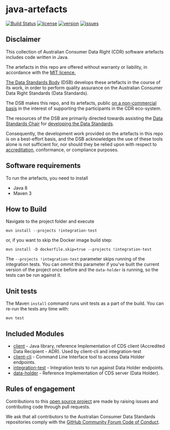 # java-artefacts
[![Build Status](https://travis-ci.org/ConsumerDataStandardsAustralia/java-artefacts.svg?branch=master)](https://travis-ci.org/ConsumerDataStandardsAustralia/java-artefacts)
[![license](https://img.shields.io/github/license/ConsumerDataStandardsAustralia/java-artefacts)](https://github.com/ConsumerDataStandardsAustralia/java-artefacts/blob/master/LICENSE)
[![version](https://img.shields.io/github/v/tag/ConsumerDataStandardsAustralia/java-artefacts.svg)](https://github.com/ConsumerDataStandardsAustralia/java-artefacts/releases/latest)
[![issues](https://img.shields.io/github/issues/ConsumerDataStandardsAustralia/java-artefacts)](https://github.com/ConsumerDataStandardsAustralia/java-artefacts/issues)

## Disclaimer
This collection of Australian Consumer Data Right (CDR) software artefacts includes code written in Java.

The artefacts in this repo are offered without warranty or liability, in accordance with the [MIT licence.](https://github.com/ConsumerDataStandardsAustralia/java-artefacts/blob/master/LICENSE)

[The Data Standards Body](https://www.csiro.au/en/News/News-releases/2018/Data61-appointed-to-Data-Standards-Body-role)
(DSB) develops these artefacts in the course of its work, in order to perform quality assurance on the Australian Consumer Data Right Standards (Data Standards).

The DSB makes this repo, and its artefacts, public [on a non-commercial basis](https://github.com/ConsumerDataStandardsAustralia/java-artefacts/blob/master/LICENSE)
in the interest of supporting the participants in the CDR eco-system.

The resources of the DSB are primarily directed towards assisting the [Data Standards Chair](https://consumerdatastandards.gov.au/about/)
for [developing the Data Standards](https://github.com/ConsumerDataStandardsAustralia/standards).

Consequently, the development work provided on the artefacts in this repo is on a best-effort basis,
and the DSB acknowledges the use of these tools alone is not sufficient for, nor should they be relied upon
with respect to [accreditation](https://www.accc.gov.au/focus-areas/consumer-data-right-cdr-0/cdr-draft-accreditation-guidelines),
conformance, or compliance purposes.

## Software requirements

To run the artefacts, you need to install

* Java 8
* Maven 3

## How to Build

Navigate to the project folder and execute

    mvn install --projects !integration-test

or, if you want to skip the Docker image build step:

    mvn install -D dockerfile.skip=true --projects !integration-test

The `--projects !integration-test` parameter skips running of the integration tests.
You can ommit this parameter if you've built the current version of the project once before and
the `data-holder` is running, so the tests can be run against it.

## Unit tests

The Maven `install` command runs unit tests as a part of the build.
You can re-run the tests any time with:

    mvn test

## Included Modules

- [client](client/README.md) - Java library, reference Implementation of CDS client (Accredited Data Recipient - ADR). Used by client-cli and integration-test
- [client-cli](client-cli/README.md) - Command Line Interface tool to access Data Holder endpoints.
- [integration-test](integration-test/README.md) - Integration tests to run against Data Holder endpoints.
- [data-holder](data-holder/README.md) - Reference Implementation of CDS server (Data Holder).

## Rules of engagement

Contributions to this [open source project](https://github.com/ConsumerDataStandardsAustralia/java-artefacts/blob/master/LICENSE)
are made by raising issues and contributing code through pull requests.

We ask that all contributors to the Australian Consumer Data Standards repositories comply with the
[GitHub Community Forum Code of Conduct](https://help.github.com/articles/github-community-forum-code-of-conduct/).

